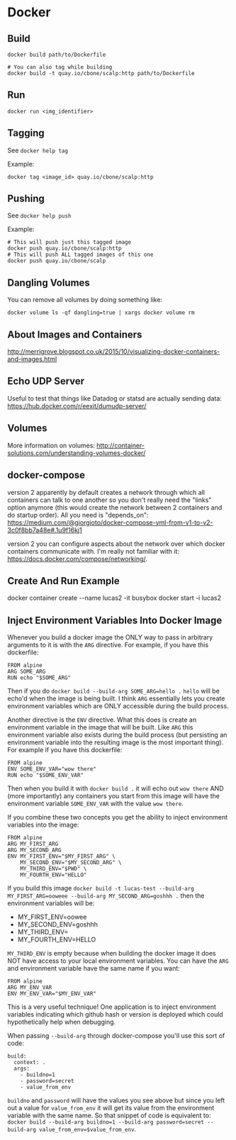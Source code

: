 Docker
======

Build
-----

```
docker build path/to/Dockerfile

# You can also tag while building
docker build -t quay.io/cbone/scalp:http path/to/Dockerfile
```

Run
---

```
docker run <img_identifier>
```

Tagging
-------

See `docker help tag`

Example:

```
docker tag <image_id> quay.io/cbone/scalp:http
```

Pushing
-------

See `docker help push`

Example:

```
# This will push just this tagged image
docker push quay.io/cbone/scalp:http
# This will push ALL tagged images of this one
docker push quay.io/cbone/scalp
```

Dangling Volumes
----------------

You can remove all volumes by doing something like:

```
docker volume ls -qf dangling=true | xargs docker volume rm
```

About Images and Containers
---------------------------

http://merrigrove.blogspot.co.uk/2015/10/visualizing-docker-containers-and-images.html

Echo UDP Server
---------------

Useful to test that things like Datadog or statsd are actually sending data:
https://hub.docker.com/r/eexit/dumudp-server/

Volumes
-------

More information on volumes:
http://container-solutions.com/understanding-volumes-docker/

docker-compose
--------------

version 2 apparently by default creates a network through which all containers
can talk to one another so you don't really need the "links" option anymore
(this would create the network between 2 containers and do startup order). All
you need is "depends_on":
https://medium.com/@giorgioto/docker-compose-yml-from-v1-to-v2-3c0f8bb7a48e#.1u9f16kj1

version 2 you can configure aspects about the network over which docker
containers communicate with. I'm really not familiar with it:
https://docs.docker.com/compose/networking/.

Create And Run Example
---------------------

docker container create --name lucas2 -it busybox
docker start -i lucas2

## Inject Environment Variables Into Docker Image
Whenever you build a docker image the ONLY way to pass in arbitrary
arguments to it is with the `ARG` directive. For example, if you have
this dockerfile:

```
FROM alpine
ARG SOME_ARG
RUN echo "$SOME_ARG"
```

Then if you do `docker build --build-arg SOME_ARG=hello .` `hello`
will be echo'd when the image is being built. I think `ARG`
essentially lets you create environment variables which are ONLY
accessible during the build process.

Another directive is the `ENV` directive. What this does is create an
environment variable in the image that will be built. Like `ARG` this
environment variable also exists during the build process (but
persisting an environment variable into the resulting image is the
most important thing). For example if you have this dockerfile:

```
FROM alpine
ENV SOME_ENV_VAR="wow there"
RUN echo "$SOME_ENV_VAR"
```

Then when you build it with `docker build .` it will echo out `wow
there` AND (more importantly) any containers you start from this image
will have the environment variable `SOME_ENV_VAR` with the value `wow
there`.

If you combine these two concepts you get the ability to inject
environment variables into the image:

```
FROM alpine
ARG MY_FIRST_ARG
ARG MY_SECOND_ARG
ENV MY_FIRST_ENV="$MY_FIRST_ARG" \
    MY_SECOND_ENV="$MY_SECOND_ARG" \
    MY_THIRD_ENV="$PWD" \
    MY_FOURTH_ENV="HELLO"
```

If you build this image `docker build -t lucas-test --build-arg
MY_FIRST_ARG=ooweee --build-arg MY_SECOND_ARG=goshhh .` then the
environment variables will be:
- MY_FIRST_ENV=oowee
- MY_SECOND_ENV=goshhh
- MY_THIRD_ENV=
- MY_FOURTH_ENV=HELLO

`MY_THIRD_ENV` is empty because when building the docker image it does
NOT have access to your local environment variables. You can have the
`ARG` and environment variable have the same name if you want:

```
FROM alpine
ARG MY_ENV_VAR
ENV MY_ENV_VAR="$MY_ENV_VAR"
```

This is a very useful technique! One application is to inject
environment variables indicating which github hash or version is
deployed which could hypothetically help when debugging.

When passing `--build-arg` through docker-compose you'll use this sort
of code:

```
build:
  context: .
  args:
    - buildno=1
    - password=secret
	- value_from_env
```

`buildno` and `password` will have the values you see above but since
you left out a value for `value_from_env` it will get its value from
the environment variable with the same name. So that snippet of code
is equivalent to: `docker build --build-arg buildno=1 --build-arg
password=secret --build-arg value_from_env=$value_from_env`.

